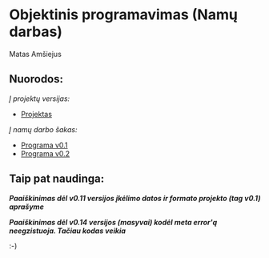 # Objektinis programavimas (Namų darbas)
Matas Amšiejus
## Nuorodos:
*Į projektų versijas:*
* [Projektas](https://github.com/iLoveCepelinai/Objektinis_programavimas/releases)

*Į namų darbo šakas:*
* [Programa v0.1](https://github.com/iLoveCepelinai/Objektinis_programavimas/tree/v_0.1)
* [Programa v0.2](https://github.com/iLoveCepelinai/Objektinis_programavimas/tree/v_0.2)

## Taip pat naudinga:
***Paaiškinimas dėl v0.11 versijos įkėlimo datos ir formato projekto (tag v0.1) aprašyme***

***Paaiškinimas dėl v0.14 versijos (masyvai) kodėl meta error'ą neegzistuoja. Tačiau kodas veikia***

:-)
